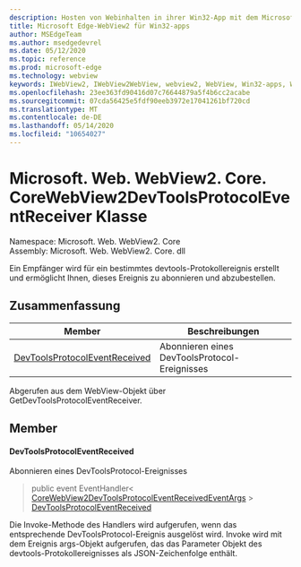 ```yaml
---
description: Hosten von Webinhalten in ihrer Win32-App mit dem Microsoft Edge WebView2-Steuerelement
title: Microsoft Edge-WebView2 für Win32-apps
author: MSEdgeTeam
ms.author: msedgedevrel
ms.date: 05/12/2020
ms.topic: reference
ms.prod: microsoft-edge
ms.technology: webview
keywords: IWebView2, IWebView2WebView, webview2, WebView, Win32-apps, Win32, Edge, ICoreWebView2, ICoreWebView2Controller, Browser-Steuerelement, Edge-HTML
ms.openlocfilehash: 23ee363fd90416d07c76644879a5f4b6cc2acabe
ms.sourcegitcommit: 07cda56425e5fdf90eeb3972e17041261bf720cd
ms.translationtype: MT
ms.contentlocale: de-DE
ms.lasthandoff: 05/14/2020
ms.locfileid: "10654027"
---
```

# Microsoft. Web. WebView2. Core. CoreWebView2DevToolsProtocolEventReceiver Klasse 

Namespace: Microsoft. Web. WebView2. Core \
Assembly: Microsoft. Web. WebView2. Core. dll

Ein Empfänger wird für ein bestimmtes devtools-Protokollereignis erstellt und ermöglicht Ihnen, dieses Ereignis zu abonnieren und abzubestellen.

## Zusammenfassung

 Member                        | Beschreibungen
--------------------------------|---------------------------------------------
[DevToolsProtocolEventReceived](#devtoolsprotocoleventreceived) | Abonnieren eines DevToolsProtocol-Ereignisses

Abgerufen aus dem WebView-Objekt über GetDevToolsProtocolEventReceiver.

## Member

#### DevToolsProtocolEventReceived 

Abonnieren eines DevToolsProtocol-Ereignisses

> public event EventHandler< [CoreWebView2DevToolsProtocolEventReceivedEventArgs](microsoft-web-webview2-core-corewebview2devtoolsprotocoleventreceivedeventargs.md)  >  [DevToolsProtocolEventReceived](#devtoolsprotocoleventreceived)

Die Invoke-Methode des Handlers wird aufgerufen, wenn das entsprechende DevToolsProtocol-Ereignis ausgelöst wird. Invoke wird mit dem Ereignis args-Objekt aufgerufen, das das Parameter Objekt des devtools-Protokollereignisses als JSON-Zeichenfolge enthält.

